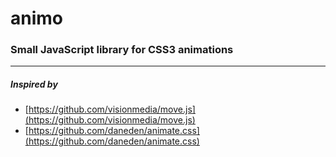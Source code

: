 # animo
### Small JavaScript library for CSS3 animations

*** 

##### Inspired by
- [https://github.com/visionmedia/move.js](https://github.com/visionmedia/move.js)
- [https://github.com/daneden/animate.css](https://github.com/daneden/animate.css)